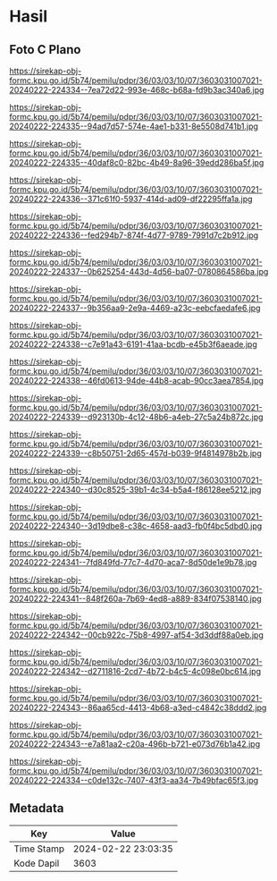 # Hasil

## Foto C Plano

https://sirekap-obj-formc.kpu.go.id/5b74/pemilu/pdpr/36/03/03/10/07/3603031007021-20240222-224334--7ea72d22-993e-468c-b68a-fd9b3ac340a6.jpg

https://sirekap-obj-formc.kpu.go.id/5b74/pemilu/pdpr/36/03/03/10/07/3603031007021-20240222-224335--94ad7d57-574e-4ae1-b331-8e5508d741b1.jpg

https://sirekap-obj-formc.kpu.go.id/5b74/pemilu/pdpr/36/03/03/10/07/3603031007021-20240222-224335--40daf8c0-82bc-4b49-8a96-39edd286ba5f.jpg

https://sirekap-obj-formc.kpu.go.id/5b74/pemilu/pdpr/36/03/03/10/07/3603031007021-20240222-224336--371c61f0-5937-414d-ad09-df22295ffa1a.jpg

https://sirekap-obj-formc.kpu.go.id/5b74/pemilu/pdpr/36/03/03/10/07/3603031007021-20240222-224336--fed294b7-874f-4d77-9789-7991d7c2b912.jpg

https://sirekap-obj-formc.kpu.go.id/5b74/pemilu/pdpr/36/03/03/10/07/3603031007021-20240222-224337--0b625254-443d-4d56-ba07-0780864586ba.jpg

https://sirekap-obj-formc.kpu.go.id/5b74/pemilu/pdpr/36/03/03/10/07/3603031007021-20240222-224337--9b356aa9-2e9a-4469-a23c-eebcfaedafe6.jpg

https://sirekap-obj-formc.kpu.go.id/5b74/pemilu/pdpr/36/03/03/10/07/3603031007021-20240222-224338--c7e91a43-6191-41aa-bcdb-e45b3f6aeade.jpg

https://sirekap-obj-formc.kpu.go.id/5b74/pemilu/pdpr/36/03/03/10/07/3603031007021-20240222-224338--46fd0613-94de-44b8-acab-90cc3aea7854.jpg

https://sirekap-obj-formc.kpu.go.id/5b74/pemilu/pdpr/36/03/03/10/07/3603031007021-20240222-224339--d923130b-4c12-48b6-a4eb-27c5a24b872c.jpg

https://sirekap-obj-formc.kpu.go.id/5b74/pemilu/pdpr/36/03/03/10/07/3603031007021-20240222-224339--c8b50751-2d65-457d-b039-9f4814978b2b.jpg

https://sirekap-obj-formc.kpu.go.id/5b74/pemilu/pdpr/36/03/03/10/07/3603031007021-20240222-224340--d30c8525-39b1-4c34-b5a4-f86128ee5212.jpg

https://sirekap-obj-formc.kpu.go.id/5b74/pemilu/pdpr/36/03/03/10/07/3603031007021-20240222-224340--3d19dbe8-c38c-4658-aad3-fb0f4bc5dbd0.jpg

https://sirekap-obj-formc.kpu.go.id/5b74/pemilu/pdpr/36/03/03/10/07/3603031007021-20240222-224341--7fd849fd-77c7-4d70-aca7-8d50de1e9b78.jpg

https://sirekap-obj-formc.kpu.go.id/5b74/pemilu/pdpr/36/03/03/10/07/3603031007021-20240222-224341--848f260a-7b69-4ed8-a889-834f07538140.jpg

https://sirekap-obj-formc.kpu.go.id/5b74/pemilu/pdpr/36/03/03/10/07/3603031007021-20240222-224342--00cb922c-75b8-4997-af54-3d3ddf88a0eb.jpg

https://sirekap-obj-formc.kpu.go.id/5b74/pemilu/pdpr/36/03/03/10/07/3603031007021-20240222-224342--d2711816-2cd7-4b72-b4c5-4c098e0bc614.jpg

https://sirekap-obj-formc.kpu.go.id/5b74/pemilu/pdpr/36/03/03/10/07/3603031007021-20240222-224343--86aa65cd-4413-4b68-a3ed-c4842c38ddd2.jpg

https://sirekap-obj-formc.kpu.go.id/5b74/pemilu/pdpr/36/03/03/10/07/3603031007021-20240222-224343--e7a81aa2-c20a-496b-b721-e073d76b1a42.jpg

https://sirekap-obj-formc.kpu.go.id/5b74/pemilu/pdpr/36/03/03/10/07/3603031007021-20240222-224334--c0de132c-7407-43f3-aa34-7b49bfac65f3.jpg


## Metadata

| Key        | Value               |
| ---------- | ------------------- |
| Time Stamp | 2024-02-22 23:03:35 |
| Kode Dapil | 3603                |



